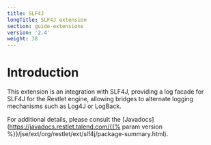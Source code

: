 ```yaml
---
title: SLF4J
longTitle: SLF4J extension
section: guide-extensions
version: '2.4'
weight: 38
---
```

# Introduction

This extension is an integration with SLF4J, providing a log facade for
SLF4J for the Restlet engine, allowing bridges to alternate logging
mechanisms such as Log4J or LogBack.

For additional details, please consult the
[Javadocs](https://javadocs.restlet.talend.com/{{% param version %}}/jse/ext/org/restlet/ext/slf4j/package-summary.html).
